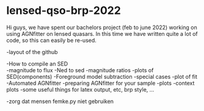 # lensed-qso-brp-2022
Hi guys, 
we have spent our bachelors project (feb to june 2022) working on using AGNfitter on lensed quasars. In this time we have written quite a lot of code, so this can easily be re-used.

-layout of the github


-How to compile an SED\
  -magnitude to flux
  -Ned to sed
  -magnitude ratios
  -plots of SED(components)
-Foreground model subtraction
  -special cases
  -plot of fit
-Automated AGNfitter
  -preparing AGNfitter for your sample
-plots
  -context plots
-some useful things for latex output, etc, brp style, ...
  


-zorg dat mensen femke.py niet gebruiken

